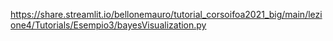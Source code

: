 https://share.streamlit.io/bellonemauro/tutorial_corsoifoa2021_big/main/lezione4/Tutorials/Esempio3/bayesVisualization.py
